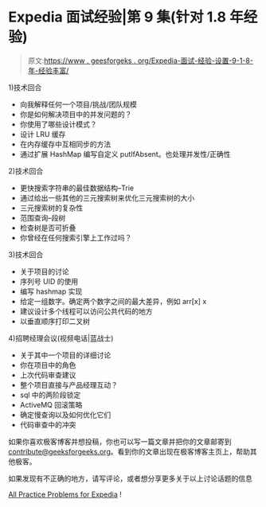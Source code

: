 # Expedia 面试经验|第 9 集(针对 1.8 年经验)

> 原文:[https://www . geesforgeks . org/Expedia-面试-经验-设置-9-1-8-年-经验丰富/](https://www.geeksforgeeks.org/expedia-interview-experience-set-9-1-8-years-experienced/)

1)技术回合

*   向我解释任何一个项目/挑战/团队规模
*   你是如何解决项目中的并发问题的？
*   你使用了哪些设计模式？
*   设计 LRU 缓存
*   在内存缓存中互相同步的方法
*   通过扩展 HashMap 编写自定义 putIfAbsent。也处理并发性/正确性

2)技术回合

*   更快搜索字符串的最佳数据结构–Trie
*   通过给出一些其他的三元搜索树来优化三元搜索树的大小
*   三元搜索树的复杂性
*   范围查询–段树
*   检查树是否可折叠
*   你曾经在任何搜索引擎上工作过吗？

3)技术回合

*   关于项目的讨论
*   序列号 UID 的使用
*   编写 hashmap 实现
*   给定一组数字。确定两个数字之间的最大差异，例如 arr[x] <arr and="" y="">x</arr>
*   建议设计多个线程可以访问公共代码的地方
*   以垂直顺序打印二叉树

4)招聘经理会议(视频电话|蓝战士)

*   关于其中一个项目的详细讨论
*   你在项目中的角色
*   上次代码审查建议
*   整个项目直接与产品经理互动？
*   sql 中的两阶段锁定
*   ActiveMQ 回滚策略
*   确定慢查询以及如何优化它们
*   代码审查中的冲突

如果你喜欢极客博客并想投稿，你也可以写一篇文章并把你的文章邮寄到 contribute@geeksforgeeks.org。看到你的文章出现在极客博客主页上，帮助其他极客。

如果发现有不正确的地方，请写评论，或者想分享更多关于以上讨论话题的信息

[All Practice Problems for Expedia](https://practice.geeksforgeeks.org/company/Expedia/) !